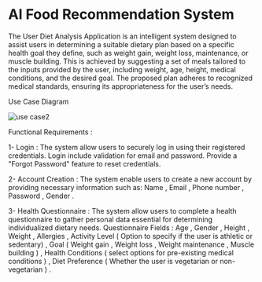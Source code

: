 # AI Food Recommendation System

The User Diet Analysis Application is an intelligent system designed to assist users in determining a suitable dietary plan based on a specific health goal they define, such as weight gain, weight loss, maintenance, or muscle building. This is achieved by suggesting a set of meals tailored to the inputs provided by the user, including weight, age, height, medical conditions, and the desired goal. The proposed plan adheres to recognized medical standards, ensuring its appropriateness for the user’s needs.


Use Case Diagram

![use case2](https://github.com/user-attachments/assets/3699d7de-9450-43d2-bd57-457693e7a0a3)


Functional Requirements :

 1- Login :
The system allow users to securely log in using their registered credentials.
Login include validation for email and password.
Provide a "Forgot Password" feature to reset credentials.

2- Account Creation :
The system enable users to create a new account by providing necessary information such as:
Name , Email , Phone number , Password , Gender .

3- Health Questionnaire :
The system allow users to complete a health questionnaire to gather personal data essential for determining individualized dietary needs.
Questionnaire Fields : Age , Gender , Height , Weight , Allergies ,
Activity Level ( Option to specify if the user is athletic or sedentary) ,
Goal ( Weight gain , Weight loss , Weight maintenance , Muscle building ) ,
Health Conditions ( select options for pre-existing medical conditions ) ,
Diet Preference ( Whether the user is vegetarian or non-vegetarian ) .



